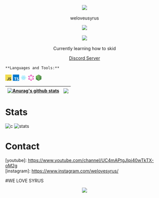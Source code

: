 <p align="center">  
<img src="https://cdn.discordapp.com/attachments/630097127703445505/903968687986454558/unknown.png">
</p>
<p align="center">
    weloveusyrus
<p align="center">  
<img src="https://komarev.com/ghpvc/?username=weloveusyrus&color=grey">
</p>
    <p align="center">
  <img src="https://discord.c99.nl/widget/theme-2/410197890993094666.png"/>
</p>
<p align="center">
Currently learning how to skid
<p align="center">
    <a href="https://discord.gg/4nSYqZ8KAA">Discord Server</a>
    
    **Languages and Tools:**  

<code><img height="20" src="https://raw.githubusercontent.com/github/explore/80688e429a7d4ef2fca1e82350fe8e3517d3494d/topics/javascript/javascript.png"></code>
<code><img height="20" src="https://raw.githubusercontent.com/github/explore/80688e429a7d4ef2fca1e82350fe8e3517d3494d/topics/typescript/typescript.png"></code>
<code><img height="20" src="https://raw.githubusercontent.com/github/explore/80688e429a7d4ef2fca1e82350fe8e3517d3494d/topics/react/react.png"></code>
<code><img height="20" src="https://raw.githubusercontent.com/github/explore/5c058a388828bb5fde0bcafd4bc867b5bb3f26f3/topics/graphql/graphql.png"></code>
<code><img height="20" src="https://raw.githubusercontent.com/github/explore/80688e429a7d4ef2fca1e82350fe8e3517d3494d/topics/nodejs/nodejs.png"></code>    


| <a href="https://github.com/weloveusyrus/github-readme-stats"><img align="center" src="https://github-readme-stats.vercel.app/api?username=weloveusyrus&show_icons=true&include_all_commits=true&theme=buefy&hide_border=true" alt="Anurag's github stats" /></a> | <a href="https://github.com/weloveusyrus/github-readme-stats"><img align="center" src="https://github-readme-stats.vercel.app/api/top-langs/?username=anuraghazra&layout=compact&theme=buefy&hide_border=true" /></a> |
| ------------- | ------------- |

# Stats
![c](https://github-readme-stats.vercel.app/api/top-langs/?username=WeLoveuSyrus&layout=compact&theme=dark) 
![stats](https://github-readme-stats.vercel.app/api?username=WeLoveuSyrus&show_icons=true&theme=dark)

# Contact
[youtube]: https://www.youtube.com/channel/UC4mAPtgJIpj40wTkTX-oM2g </br>
[instagram]: https://www.instagram.com/welovesyrus/ </br>

#WE LOVE SYRUS
<p align="center">
  <a href="https://github.com/WeLoveuSyrus">
    <img src="https://i.pinimg.com/564x/d4/4d/7c/d44d7cbcf352ea12f3fc571a353b66cb.jpg"/>
     </a>
</p>
